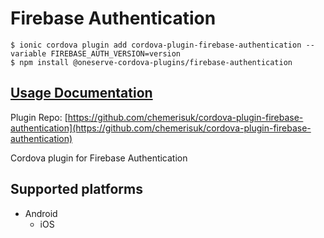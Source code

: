 # Firebase Authentication

```text
$ ionic cordova plugin add cordova-plugin-firebase-authentication --variable FIREBASE_AUTH_VERSION=version
$ npm install @oneserve-cordova-plugins/firebase-authentication
```

## [Usage Documentation](https://oneserve.gitbook.io/oneserve-cordova-plugins/plugins/firebase-authentication/)

Plugin Repo: [https://github.com/chemerisuk/cordova-plugin-firebase-authentication](https://github.com/chemerisuk/cordova-plugin-firebase-authentication)

Cordova plugin for Firebase Authentication

## Supported platforms

* Android
  * iOS

